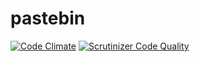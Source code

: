 # pastebin
[![Code Climate](https://codeclimate.com/github/zuzak/pastebin/badges/gpa.svg)](https://codeclimate.com/github/zuzak/pastebin)
[![Scrutinizer Code Quality](https://scrutinizer-ci.com/g/zuzak/pastebin/badges/quality-score.png?b=master)](https://scrutinizer-ci.com/g/zuzak/pastebin/?branch=master)
